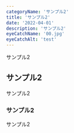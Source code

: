 ```yaml
---
categoryName: 'サンプル2'
title: 'サンプル2'
date: '2022-04-01'
description: 'サンプル2'
eyeCatchName: '00.jpg'
eyeCatchAlt: 'test'
---
```



サンプル2

## サンプル2

サンプル2

### サンプル2

サンプル2